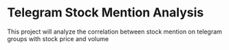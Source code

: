 # Telegram Stock Mention Analysis
This project will analyze the correlation between stock mention on telegram groups with stock price and volume
